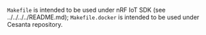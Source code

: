 `Makefile` is intended to be used under nRF IoT SDK (see
../../../../README.md); `Makefile.docker` is intended to be used under Cesanta
repository.
